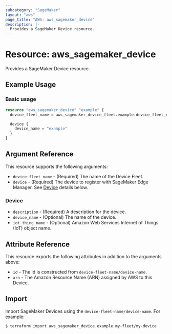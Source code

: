```yaml
---
subcategory: "SageMaker"
layout: "aws"
page_title: "AWS: aws_sagemaker_device"
description: |-
  Provides a SageMaker Device resource.
---
```


# Resource: aws_sagemaker_device

Provides a SageMaker Device resource.

## Example Usage

### Basic usage

```terraform
resource "aws_sagemaker_device" "example" {
  device_fleet_name = aws_sagemaker_device_fleet.example.device_fleet_name

  device {
    device_name = "example"
  }
}
```

## Argument Reference

This resource supports the following arguments:

* `device_fleet_name` - (Required) The name of the Device Fleet.
* `device` - (Required) The device to register with SageMaker Edge Manager. See [Device](#device) details below.

### Device

* `description` - (Required) A description for the device.
* `device_name` - (Optional) The name of the device.
* `iot_thing_name` - (Optional) Amazon Web Services Internet of Things (IoT) object name.

## Attribute Reference

This resource exports the following attributes in addition to the arguments above:

* `id` - The id is constructed from `device-fleet-name/device-name`.
* `arn` - The Amazon Resource Name (ARN) assigned by AWS to this Device.

## Import

Import SageMaker Devices using the `device-fleet-name/device-name`. For example:

```
$ terraform import aws_sagemaker_device.example my-fleet/my-device
```
